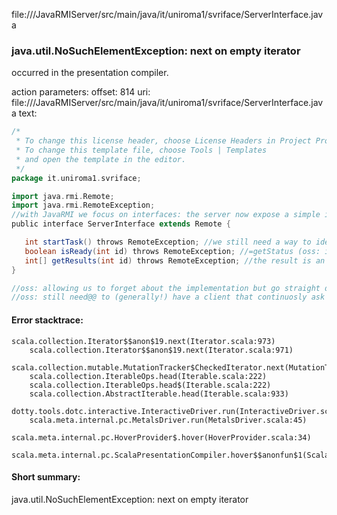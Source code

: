 file://<WORKSPACE>/JavaRMIServer/src/main/java/it/uniroma1/svriface/ServerInterface.java
### java.util.NoSuchElementException: next on empty iterator

occurred in the presentation compiler.

action parameters:
offset: 814
uri: file://<WORKSPACE>/JavaRMIServer/src/main/java/it/uniroma1/svriface/ServerInterface.java
text:
```scala
/*
 * To change this license header, choose License Headers in Project Properties.
 * To change this template file, choose Tools | Templates
 * and open the template in the editor.
 */
package it.uniroma1.svriface;

import java.rmi.Remote;
import java.rmi.RemoteException;
//with JavaRMI we focus on interfaces: the server now expose a simple interface
public interface ServerInterface extends Remote {

   int startTask() throws RemoteException; //we still need a way to identify clients
   boolean isReady(int id) throws RemoteException; //=getStatus (oss: is boolean)
   int[] getResults(int id) throws RemoteException; //the result is an array of integers
}

//oss: allowing us to forget about the implementation but go straight defining the interfaces we need to our middleware program logic
//oss: still need@@ to (generally!) have a client that continuosly ask for the result: CAN'T JUST WAIT FOR IT!!
```



#### Error stacktrace:

```
scala.collection.Iterator$$anon$19.next(Iterator.scala:973)
	scala.collection.Iterator$$anon$19.next(Iterator.scala:971)
	scala.collection.mutable.MutationTracker$CheckedIterator.next(MutationTracker.scala:76)
	scala.collection.IterableOps.head(Iterable.scala:222)
	scala.collection.IterableOps.head$(Iterable.scala:222)
	scala.collection.AbstractIterable.head(Iterable.scala:933)
	dotty.tools.dotc.interactive.InteractiveDriver.run(InteractiveDriver.scala:168)
	scala.meta.internal.pc.MetalsDriver.run(MetalsDriver.scala:45)
	scala.meta.internal.pc.HoverProvider$.hover(HoverProvider.scala:34)
	scala.meta.internal.pc.ScalaPresentationCompiler.hover$$anonfun$1(ScalaPresentationCompiler.scala:329)
```
#### Short summary: 

java.util.NoSuchElementException: next on empty iterator